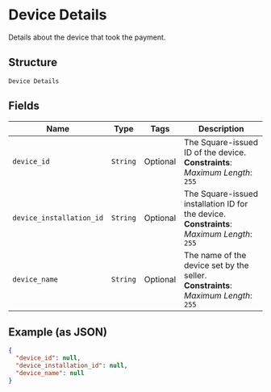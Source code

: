 
# Device Details

Details about the device that took the payment.

## Structure

`Device Details`

## Fields

| Name | Type | Tags | Description |
|  --- | --- | --- | --- |
| `device_id` | `String` | Optional | The Square-issued ID of the device.<br>**Constraints**: *Maximum Length*: `255` |
| `device_installation_id` | `String` | Optional | The Square-issued installation ID for the device.<br>**Constraints**: *Maximum Length*: `255` |
| `device_name` | `String` | Optional | The name of the device set by the seller.<br>**Constraints**: *Maximum Length*: `255` |

## Example (as JSON)

```json
{
  "device_id": null,
  "device_installation_id": null,
  "device_name": null
}
```

